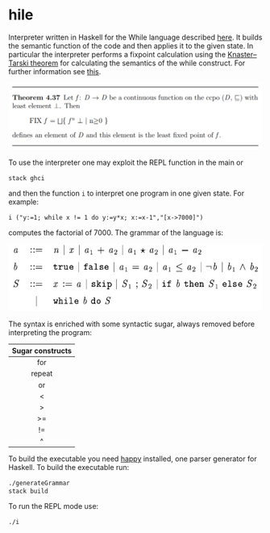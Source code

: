 # hile

Interpreter written in Haskell for the While language described [here](http://www.cs.kun.nl/~hubbers/courses/sc_1718/materiaal/wiley.pdf). It builds the semantic function of the code and then applies it to the given state. In particular the interpreter performs a fixpoint calculation using the [Knaster–Tarski theorem](https://en.wikipedia.org/wiki/Knaster%E2%80%93Tarski_theorem) for calculating the semantics of the while construct. For further information see [this](http://www.cs.kun.nl/~hubbers/courses/sc_1718/materiaal/wiley.pdf).

![alt text](kt-theorem.png "Logo Title Text 1")
 
To use the interpreter one may exploit the REPL function in the main or 

```
stack ghci
```

and then the function `i` to interpret one program in one given state. For example:

```
i ("y:=1; while x != 1 do y:=y*x; x:=x-1","[x->7000]")
```

computes the factorial of 7000. The grammar of the language is: 

![alt text](grammar.png "Logo Title Text 1")

The syntax is enriched with some syntactic sugar, always removed before interpreting the program:

| Sugar constructs       |
| :-------------: |
| for       | 
| repeat      | 
| or | 
| < |
| > |
| >= |
| != |
| ^ |

To build the executable you need [happy](https://www.haskell.org/happy/) installed, one parser generator for Haskell. To build the executable run:

```
./generateGrammar
stack build
```

To run the REPL mode use:

```
./i
```
